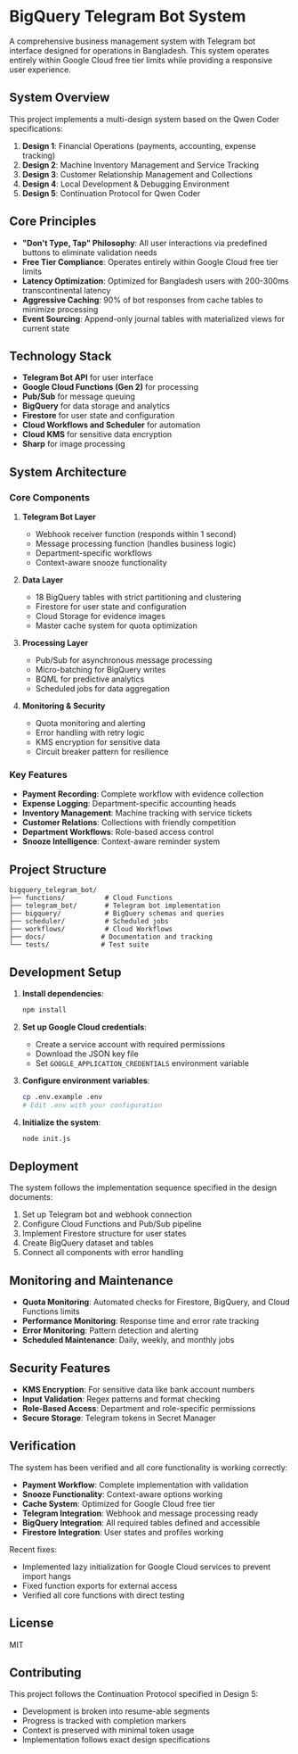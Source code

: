 # BigQuery Telegram Bot System

A comprehensive business management system with Telegram bot interface designed for operations in Bangladesh. This system operates entirely within Google Cloud free tier limits while providing a responsive user experience.

## System Overview

This project implements a multi-design system based on the Qwen Coder specifications:

1. **Design 1**: Financial Operations (payments, accounting, expense tracking)
2. **Design 2**: Machine Inventory Management and Service Tracking
3. **Design 3**: Customer Relationship Management and Collections
4. **Design 4**: Local Development & Debugging Environment
5. **Design 5**: Continuation Protocol for Qwen Coder

## Core Principles

- **"Don't Type, Tap" Philosophy**: All user interactions via predefined buttons to eliminate validation needs
- **Free Tier Compliance**: Operates entirely within Google Cloud free tier limits
- **Latency Optimization**: Optimized for Bangladesh users with 200-300ms transcontinental latency
- **Aggressive Caching**: 90% of bot responses from cache tables to minimize processing
- **Event Sourcing**: Append-only journal tables with materialized views for current state

## Technology Stack

- **Telegram Bot API** for user interface
- **Google Cloud Functions (Gen 2)** for processing
- **Pub/Sub** for message queuing
- **BigQuery** for data storage and analytics
- **Firestore** for user state and configuration
- **Cloud Workflows and Scheduler** for automation
- **Cloud KMS** for sensitive data encryption
- **Sharp** for image processing

## System Architecture

### Core Components

1. **Telegram Bot Layer**
   - Webhook receiver function (responds within 1 second)
   - Message processing function (handles business logic)
   - Department-specific workflows
   - Context-aware snooze functionality

2. **Data Layer**
   - 18 BigQuery tables with strict partitioning and clustering
   - Firestore for user state and configuration
   - Cloud Storage for evidence images
   - Master cache system for quota optimization

3. **Processing Layer**
   - Pub/Sub for asynchronous message processing
   - Micro-batching for BigQuery writes
   - BQML for predictive analytics
   - Scheduled jobs for data aggregation

4. **Monitoring & Security**
   - Quota monitoring and alerting
   - Error handling with retry logic
   - KMS encryption for sensitive data
   - Circuit breaker pattern for resilience

### Key Features

- **Payment Recording**: Complete workflow with evidence collection
- **Expense Logging**: Department-specific accounting heads
- **Inventory Management**: Machine tracking with service tickets
- **Customer Relations**: Collections with friendly competition
- **Department Workflows**: Role-based access control
- **Snooze Intelligence**: Context-aware reminder system

## Project Structure

```
bigquery_telegram_bot/
├── functions/          # Cloud Functions
├── telegram_bot/       # Telegram bot implementation
├── bigquery/           # BigQuery schemas and queries
├── scheduler/          # Scheduled jobs
├── workflows/          # Cloud Workflows
├── docs/              # Documentation and tracking
└── tests/             # Test suite
```

## Development Setup

1. **Install dependencies**:
   ```bash
   npm install
   ```

2. **Set up Google Cloud credentials**:
   - Create a service account with required permissions
   - Download the JSON key file
   - Set `GOOGLE_APPLICATION_CREDENTIALS` environment variable

3. **Configure environment variables**:
   ```bash
   cp .env.example .env
   # Edit .env with your configuration
   ```

4. **Initialize the system**:
   ```bash
   node init.js
   ```

## Deployment

The system follows the implementation sequence specified in the design documents:

1. Set up Telegram bot and webhook connection
2. Configure Cloud Functions and Pub/Sub pipeline
3. Implement Firestore structure for user states
4. Create BigQuery dataset and tables
5. Connect all components with error handling

## Monitoring and Maintenance

- **Quota Monitoring**: Automated checks for Firestore, BigQuery, and Cloud Functions limits
- **Performance Monitoring**: Response time and error rate tracking
- **Error Monitoring**: Pattern detection and alerting
- **Scheduled Maintenance**: Daily, weekly, and monthly jobs

## Security Features

- **KMS Encryption**: For sensitive data like bank account numbers
- **Input Validation**: Regex patterns and format checking
- **Role-Based Access**: Department and role-specific permissions
- **Secure Storage**: Telegram tokens in Secret Manager

## Verification

The system has been verified and all core functionality is working correctly:

- **Payment Workflow**: Complete implementation with validation
- **Snooze Functionality**: Context-aware options working
- **Cache System**: Optimized for Google Cloud free tier
- **Telegram Integration**: Webhook and message processing ready
- **BigQuery Integration**: All required tables defined and accessible
- **Firestore Integration**: User states and profiles working

Recent fixes:
- Implemented lazy initialization for Google Cloud services to prevent import hangs
- Fixed function exports for external access
- Verified all core functions with direct testing

## License

MIT

## Contributing

This project follows the Continuation Protocol specified in Design 5:
- Development is broken into resume-able segments
- Progress is tracked with completion markers
- Context is preserved with minimal token usage
- Implementation follows exact design specifications
